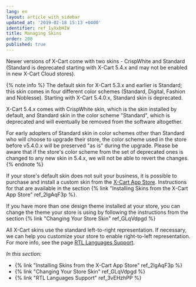 ```yaml
---
lang: en
layout: article_with_sidebar
updated_at: '2019-02-18 15:13 +0400'
identifier: ref_1yXxbHIW
title: Managing Skins
order: 200
published: true
---
```

Newer versions of X-Cart come with two skins - CrispWhite and Standard (Standard is deprecated starting with X-Cart 5.4.x and may not be enabled in new X-Cart Cloud stores). 

{% note info %}
The default skin for X-Cart 5.3.x and earlier is Standard; this skin comes in four different color schemes (Standard, Digital, Fashion and Noblesse). Starting with X-Cart 5.4.0.x, Standard skin is deprecated. 

X-Cart 5.4.x comes with CrispWhite skin, which is the skin installed by default, and Standard skin in the color scheme "Standard", which is deprecated and will eventually be removed from the software altogether. 

For early adopters of Standard skin in color schemes other than Standard who will choose to upgrade their store, the color scheme used in the store before v5.4.0.x will be preserved "as is" during the upgrade. Please be aware that if the store's color scheme from the set of deprecated ones is changed to any new skin in 5.4.x, we will not be able to revert the changes. 
{% endnote %}

If your store's default skin does not suit your business, it is possible to purchase and install a custom skin from the [X-Cart App Store](https://market.x-cart.com/ecommerce-templates/). 
Instructions for that are available in the section {% link "Installing Skins from the X-Cart App Store" ref_2lgAqF3p %}.

If you have more than one design theme installed at your store, you can change the theme your store is using by following the instructions from the section {% link "Changing Your Store Skin" ref_GLqVdpgd %}

All X-Cart skins use the standard left-to-right representation. If necessary, we can help you customize your store to enable right-to-left representation. For more info, see the page [RTL Languages Support](https://market.x-cart.com/addons/standard-rtl-skin.html).

_In this section:_

*  {% link "Installing Skins from the X-Cart App Store" ref_2lgAqF3p %}
*  {% link "Changing Your Store Skin" ref_GLqVdpgd %}
*  {% link "RTL Languages Support" ref_3vEHzhPP %}
